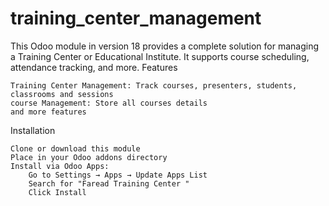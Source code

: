 # training_center_management
This Odoo module in version 18 provides a complete solution for managing a Training Center or Educational Institute. It supports course scheduling, attendance tracking, and more.
Features

    Training Center Management: Track courses, presenters, students, classrooms and sessions
    course Management: Store all courses details 
    and more features

Installation

    Clone or download this module
    Place in your Odoo addons directory
    Install via Odoo Apps:
        Go to Settings → Apps → Update Apps List
        Search for "Faread Training Center "
        Click Install
